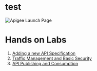 # test

![Apigee Launch Page](images/sign-in-sign-up.png)

# Hands on Labs

1. [Adding a new API Specification](lab1.md)
2. [Traffic Management and Basic Security](lab2.md)
3. [API Publishing and Consumption](lab3.md)
